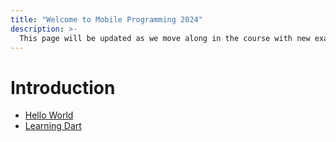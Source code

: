 ```yaml
---
title: "Welcome to Mobile Programming 2024"
description: >-
  This page will be updated as we move along in the course with new examples and exercises.
---
```


# Introduction

- [Hello World](./helloworld.html)
- [Learning Dart](./learning_dart.md)